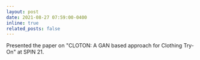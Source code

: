```yaml
---
layout: post
date: 2021-08-27 07:59:00-0400
inline: true
related_posts: false
---
```


Presented the paper on "CLOTON: A GAN based approach for Clothing Try-On" at SPIN 21.